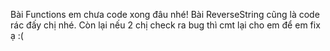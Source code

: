 Bài Functions em chưa code xong đâu nhé!
Bài ReverseString cũng là code rác đấy chị nhé.
Còn lại nếu 2 chị check ra bug thì cmt lại cho em để em fix ạ :(
